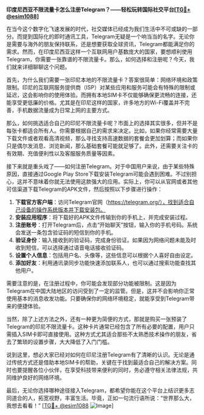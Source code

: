 **印度尼西亚不限流量卡怎么注册Telegram？——轻松玩转国际社交平台[[TG💪+ @esim1088](https://t.me/s/esim1088)]**

在当今这个数字化飞速发展的时代，社交媒体已经成为我们生活中不可或缺的一部分。而提到国际化的即时通讯工具，Telegram无疑是一个响当当的名字。无论你是需要与海外的朋友保持联系，还是想要获取全球资讯，Telegram都能满足你的需求。然而，在印度尼西亚这样一个互联网用户基数庞大的国家，要想顺利使用Telegram，你需要一张靠谱的不限流量卡。那么，如何选择和注册呢？今天，我们就来详细聊聊这个问题。

首先，为什么我们需要一张印尼本地的不限流量卡？答案很简单：网络环境和政策限制。印尼的互联网服务提供商（ISP）对某些应用和服务可能会有特殊的限制或延迟，这会影响你的使用体验。而拥有本地SIM卡不仅能够确保更流畅的连接，还能享受更低廉的价格。尤其是在印尼这样的国家，许多地方的Wi-Fi覆盖并不完善，手机数据流量成为日常上网的主要方式。

那么，如何挑选适合自己的印尼不限流量卡呢？市面上的选择其实很多，但并不是每张卡都适合所有人。你需要根据自己的需求来决定。比如，如果你经常需要大量下载文件或者观看高清视频，那么寻找支持高速数据的套餐会更加划算；而如果你只是偶尔发消息、浏览新闻，那么基础套餐可能就足够了。此外，还需要关注卡的有效期、充值便利性以及客服服务质量等因素。

接下来就是重头戏了——如何注册Telegram。对于中国用户来说，由于某些特殊原因，直接通过Google Play Store下载安装Telegram可能会遇到困难。不过别担心，这并不意味着你就无法使用这款强大的应用。实际上，你可以从官网或者其他可信渠道下载Telegram的APK文件，然后按照以下步骤进行操作：

1. **下载官方客户端**：访问Telegram官网（https://telegram.org/），找到适合自己设备的操作系统版本并下载安装包。
2. **安装应用程序**：将下载好的APK文件传输到你的手机上，并完成安装过程。
3. **注册账号**：打开Telegram后，点击“开始聊天”按钮，输入你的手机号码。系统会发送一条包含验证码的短信到你的手机。
4. **验证身份**：输入接收到的验证码，完成身份验证。如果因为网络问题未能及时收到短信，可以选择通过语音电话接收验证码。
5. **设置个人信息**：包括用户名、头像等，这些信息可以根据个人喜好自由设定。
6. **添加好友**：利用通讯录同步功能快速添加联系人，也可以通过搜索功能查找其他用户。

需要注意的是，在注册过程中，你可能会发现部分功能被限制。这是因为Telegram在中国大陆地区的访问受到了一定的监管。但是，这并不会影响你正常使用基本的消息收发功能。只要确保你的网络环境稳定，就能享受到Telegram带来的便捷体验。

当然，除了上述方法之外，还有一种更为简便的方式，那就是购买一张预装了Telegram的印尼不限流量卡。这种卡片通常已经包含了所有必要的配置，用户只需插入SIM卡即可直接使用。这种方式尤其适合那些不太熟悉技术操作的朋友，省去了繁琐的设置步骤，大大降低了入门门槛。

说到这里，想必大家已经对如何在印尼注册Telegram有了清晰的认识。无论是通过传统方式还是借助本地SIM卡的帮助，关键在于找到最适合自己的解决方案。同时也要提醒各位小伙伴，在享受科技带来便利的同时，务必遵守相关法律法规，共同维护良好的网络环境。

最后，无论你选择哪种途径接入Telegram，都希望你能在这个平台上结识更多志同道合的人，拓宽视野，丰富生活。毕竟，正如一句流行语所说：“世界那么大，我想去看看！” [[TG💪+ @esim1088](https://t.me/s/esim1088) ![Image](https://i.postimg.cc/4NQfJmqS/Snipaste-2025-05-13-00-14-12.png)]